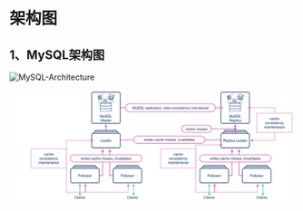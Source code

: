 # 架构图

## 1、MySQL架构图

![MySQL-Architecture](D:\workspace\MySQL-notebook\images\MySQL-Architecture.jpg)



![HA](images/HA.jpg)

